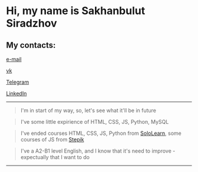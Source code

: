 

<h1>Hi, my name is Sakhanbulut Siradzhov</h1>


 <h2>My contacts:</h2> 

 [e-mail](mailto:siradzhov@ya.ru)

 [vk](https://vk.com/24.ssg)

 [Telegram](t.me/siradzhov)

 [LinkedIn](https://www.linkedin.com/in/siradzhov)

 
 
 
 
 
 
 ---
 > I'm in start of my way, so, let's see what it'll be in future

 > I've some little expirience of HTML, CSS, JS, Python, MySQL

 > I've ended courses HTML, CSS, JS, Python from [SoloLearn](https://www.sololearn.com/Profile/4532050#), some courses of JS from [Stepik](https://stepik.org/users/39765569/courses)
 
 > I've a A2-B1 level English, and I know that it's need to improve - expectually that I want to do

 ---
